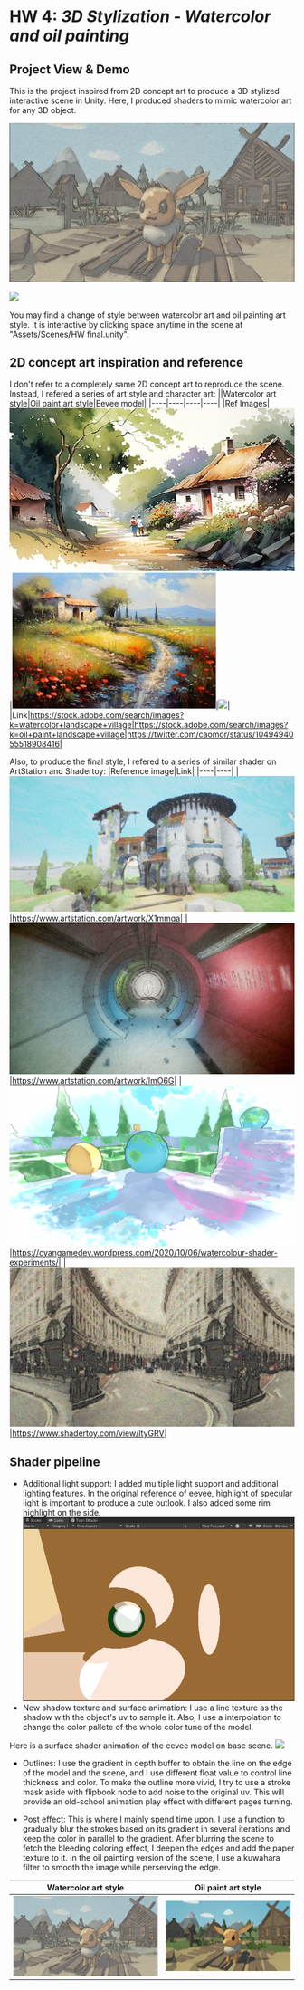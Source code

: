 # HW 4: *3D Stylization - Watercolor and oil painting*

## Project View & Demo
This is the project inspired from 2D concept art to produce a 3D stylized interactive scene in Unity. Here, I produced shaders to mimic watercolor art for any 3D object.

![](img/final.png)

![](img/res_small.gif)

You may find a change of style between watercolor art and oil painting art style. It is interactive by clicking space anytime in the scene at "Assets/Scenes/HW final.unity".

## 2D concept art inspiration and reference

I don't refer to a completely same 2D concept art to reproduce the scene. Instead, I refered a series of art style and character art:
||Watercolor art style|Oil paint art style|Eevee model|
|----|----|----|----|
|Ref Images|![](img/ref/watercolor.jpg)|![](img/ref/oil%20paint.jpg)|![](https://github.com/CIS-566-Fall-2023/hw04-stylization/assets/72320867/48521733-f83a-4704-ac8d-9d2f24574922)|
|Link|https://stock.adobe.com/search/images?k=watercolor+landscape+village|https://stock.adobe.com/search/images?k=oil+paint+landscape+village|https://twitter.com/caomor/status/1049494055518908416|


Also, to produce the final style, I refered to a series of similar shader on ArtStation and Shadertoy:
|Reference image|Link|
|----|----|
|![](img/ref/cedric-loehr-highresscreenshot00015.jpg)|https://www.artstation.com/artwork/X1mmqa|
|![](img/ref/steven-tang-highresscreenshot00017.jpg)|https://www.artstation.com/artwork/lmO6G|
|![](img/ref/watercolour.png)|https://cyangamedev.wordpress.com/2020/10/06/watercolour-shader-experiments/|
|![](img/ref/Snipaste_2023-11-06_00-30-32.png)|https://www.shadertoy.com/view/ltyGRV|

## Shader pipeline
  - Additional light support: I added multiple light support and additional lighting features. In the original reference of eevee, highlight of specular light is important to produce a cute outlook. I also added some rim highlight on the side.
  ![](img/additional_light.png)
  - New shadow texture and surface animation: I use a line texture as the shadow with the object's uv to sample it. Also, I use a interpolation to change the color pallete of the whole color tune of the model.

  Here is a surface shader animation of the eevee model on base scene.
  ![](img/res_simple.gif)

  - Outlines: I use the gradient in depth buffer to obtain the line on the edge of the model and the scene, and I use different float value to control line thickness and color. To make the outline more vivid, I try to use a stroke mask aside with flipbook node to add noise to the original uv. This will provide an old-school animation play effect with different pages turning.

  - Post effect: This is where I mainly spend time upon. I use a function to gradually blur the strokes based on its gradient in several iterations and keep the color in parallel to the gradient. After blurring the scene to fetch the bleeding coloring effect, I deepen the edges and add the paper texture to it. In the oil painting version of the scene, I use a kuwahara filter to smooth the image while perserving the edge.

  |Watercolor art style|Oil paint art style|
  |----|----|
  |![](img/final.png)|![](img/oil.png)|

